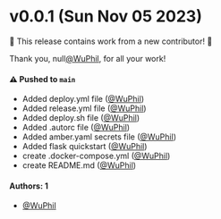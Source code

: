 # v0.0.1 (Sun Nov 05 2023)

:tada: This release contains work from a new contributor! :tada:

Thank you, null[@WuPhil](https://github.com/WuPhil), for all your work!

#### ⚠️ Pushed to `main`

- Added deploy.yml file ([@WuPhil](https://github.com/WuPhil))
- Added release.yml file ([@WuPhil](https://github.com/WuPhil))
- Added deploy.sh file ([@WuPhil](https://github.com/WuPhil))
- Added .autorc file ([@WuPhil](https://github.com/WuPhil))
- Added amber.yaml secrets file ([@WuPhil](https://github.com/WuPhil))
- Added flask quickstart ([@WuPhil](https://github.com/WuPhil))
- create .docker-compose.yml ([@WuPhil](https://github.com/WuPhil))
- create README.md ([@WuPhil](https://github.com/WuPhil))

#### Authors: 1

- [@WuPhil](https://github.com/WuPhil)
